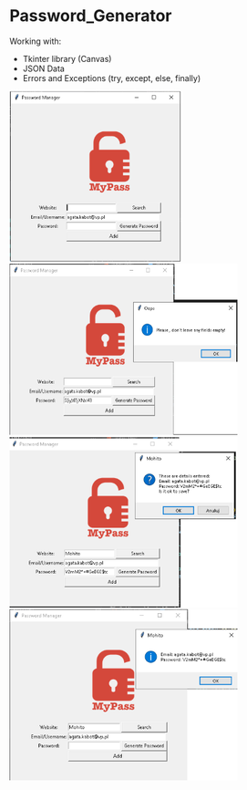 # Password_Generator

Working with:
- Tkinter library (Canvas)
- JSON Data
- Errors and Exceptions (try, except, else, finally)

<p margin-right=20 >
<img src="/photo/password_gen..png" width="300" height="300" ><img src="/photo/empty.png" width="400" height="300" ><img src="/photo/save.png" width="400" height="300" ><img src="/photo/search.png" width="400" height="300" >
</p>
